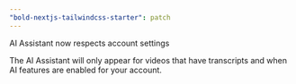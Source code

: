```yaml
---
"bold-nextjs-tailwindcss-starter": patch
---
```


AI Assistant now respects account settings

The AI Assistant will only appear for videos that have transcripts and when AI features are enabled for your account.